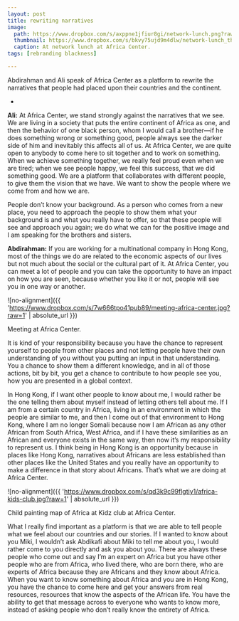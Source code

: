 ```yaml
---
layout: post
title: rewriting narratives
image:
  path: https://www.dropbox.com/s/axppne1jfiur8gi/network-lunch.png?raw=1
  thumbnail: https://www.dropbox.com/s/bkvy75ujd9m4dlw/network-lunch_thumbnail.png?raw=1
  caption: At network lunch at Africa Center. 
tags: [rebranding blackness]

---
```


Abdirahman and Ali speak of Africa Center as a platform to rewrite the narratives that people had placed upon their countries and the continent. 

<!--more-->

-

**Ali:** At Africa Center, we stand strongly against the narratives that we see. We are living in a society that puts the entire continent of Africa as one, and then the behavior of one black person, whom I would call a brother—if he does something wrong or something good, people always see the darker side of him and inevitably this affects all of us. At Africa Center, we are quite open to anybody to come here to sit together and to work on something. When we achieve something together, we really feel proud even when we are tired; when we see people happy, we feel this success, that we did something good. We are a platform that collaborates with different people, to give them the vision that we have. We want to show the people where we come from and how we are. 

People don’t know your background. As a person who comes from a new place, you need to approach the people to show them what your background is and what you really have to offer, so that these people will see and approach you again; we do what we can for the positive image and I am speaking for the brothers and sisters.

**Abdirahman:** If you are working for a multinational company in Hong Kong, most of the things we do are related to the economic aspects of our lives but not much about the social or the cultural part of it. At Africa Center, you can meet a lot of people and you can take the opportunity to have an impact on how you are seen, because whether you like it or not, people will see you in one way or another. 

![no-alignment]({{ 'https://www.dropbox.com/s/7w666tpo41pub89/meeting-africa-center.jpg?raw=1' | absolute_url }})
  <figcaption> Meeting at Africa Center. </figcaption>

It is kind of your responsibility because you have the chance to represent yourself to people from other places and not letting people have their own understanding of you without you putting an input in that understanding. You a chance to show them a different knowledge, and in all of those actions, bit by bit, you get a chance to contribute to how people see you, how you are presented in a global context.

In Hong Kong, if I want other people to know about me, I would rather be the one telling them about myself instead of letting others tell about me. If I am from a certain country in Africa, living in an environment in which the people are similar to me, and then I come out of that environment to Hong Kong, where I am no longer Somali because now I am African as any other African from South Africa, West Africa, and if I have these similarities as an African and everyone exists in the same way, then now it’s my responsibility to represent us. I think being in Hong Kong is an opportunity because in places like Hong Kong, narratives about Africans are less established than other places like the United States and you really have an opportunity to make a difference in that story about Africans. That’s what we are doing at Africa Center. 

![no-alignment]({{ 'https://www.dropbox.com/s/qd3k9c99flgtiy1/africa-kids-club.jpg?raw=1' | absolute_url }})
  <figcaption>Child painting map of Africa at Kidz club at Africa Center. </figcaption>

What I really find important as a platform is that we are able to tell people what we feel about our countries and our stories. If I wanted to know about you Miki, I wouldn’t ask Abdikafi about Miki to tell me about you, I would rather come to you directly and ask you about you. There are always these people who come out and say I’m an expert on Africa but you have other people who are from Africa, who lived there, who are born there, who are experts of Africa because they are Africans and they know about Africa. When you want to know something about Africa and you are in Hong Kong, you have the chance to come here and get your answers from real resources, resources that know the aspects of the African life. You have the ability to get that message across to everyone who wants to know more, instead of asking people who don’t really know the entirety of Africa. 

